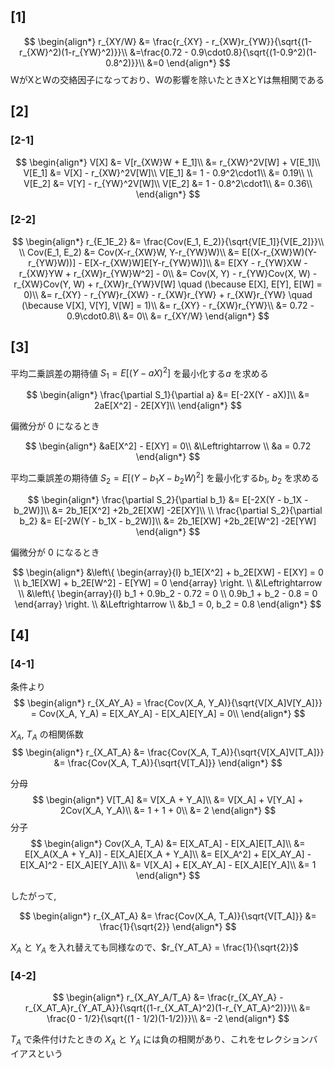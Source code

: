 ## [1]

$$
\begin{align*}
r_{XY/W} &= \frac{r_{XY} - r_{XW}r_{YW}}{\sqrt{(1-r_{XW}^2)(1-r_{YW}^2)}}\\
&=\frac{0.72 - 0.9\cdot0.8}{\sqrt{(1-0.9^2)(1-0.8^2)}}\\
&=0
\end{align*}
$$
WがXとWの交絡因子になっており、Wの影響を除いたときXとYは無相関である

## [2]

### [2-1]
$$
\begin{align*}
V[X] &= V[r_{XW}W + E_1]\\
&= r_{XW}^2V[W] + V[E_1]\\
V[E_1] &= V[X] - r_{XW}^2V[W]\\
V[E_1] &= 1 - 0.9^2\cdot1\\
&= 0.19\\
\\
V[E_2] &= V[Y] - r_{YW}^2V[W]\\
V[E_2] &= 1 - 0.8^2\cdot1\\
&= 0.36\\
\end{align*}
$$

### [2-2]

$$
\begin{align*}
r_{E_1E_2} &= \frac{Cov(E_1, E_2)}{\sqrt{V[E_1]}{V[E_2]}}\\
\\
Cov(E_1, E_2) &= Cov(X-r_{XW}W, Y-r_{YW}W)\\
&= E[(X-r_{XW}W)(Y-r_{YW}W))] - E[X-r_{XW}W]E[Y-r_{YW}W)]\\
&= E[XY - r_{YW}XW - r_{XW}YW + r_{XW}r_{YW}W^2] - 0\\
&= Cov(X, Y) - r_{YW}Cov(X, W) - r_{XW}Cov(Y, W) + r_{XW}r_{YW}V[W] \quad (\because E[X], E[Y], E[W] = 0)\\
&= r_{XY} - r_{YW}r_{XW} - r_{XW}r_{YW} + r_{XW}r_{YW} \quad (\because V[X], V[Y], V[W] = 1)\\
&= r_{XY} - r_{XW}r_{YW}\\
&= 0.72 - 0.9\cdot0.8\\
&= 0\\
&= r_{XY/W}
\end{align*}
$$

## [3]

平均二乗誤差の期待値 $S_1 = E[(Y - aX)^2]$ を最小化する$a$ を求める

$$
\begin{align*}
\frac{\partial S_1}{\partial a} &= E[-2X(Y - aX)]\\
&= 2aE[X^2] - 2E[XY]\\
\end{align*}
$$

偏微分が $0$ になるとき

$$
\begin{align*}
&aE[X^2] - E[XY] = 0\\
&\Leftrightarrow \\
&a = 0.72
\end{align*}
$$


平均二乗誤差の期待値 $S_2 = E[(Y - b_1X - b_2W)^2]$ を最小化する$b_1$, $b_2$ を求める

$$
\begin{align*}
\frac{\partial S_2}{\partial b_1} &= E[-2X(Y - b_1X - b_2W)]\\
&= 2b_1E[X^2] +2b_2E[XW] -2E[XY]\\
\\
\frac{\partial S_2}{\partial b_2} &= E[-2W(Y - b_1X - b_2W)]\\
&= 2b_1E[XW] +2b_2E[W^2] -2E[YW]
\end{align*}
$$

偏微分が $0$ になるとき

$$
\begin{align*}
  &\left\{
    \begin{array}{l}
      b_1E[X^2] + b_2E[XW] - E[XY] = 0 \\
      b_1E[XW] + b_2E[W^2] - E[YW] = 0
    \end{array}
  \right.
\\ &\Leftrightarrow \\
  &\left\{
    \begin{array}{l}
      b_1 + 0.9b_2 - 0.72 = 0 \\
      0.9b_1 + b_2 - 0.8 = 0
    \end{array}
  \right.
\\ &\Leftrightarrow \\
&b_1 = 0, b_2 = 0.8
\end{align*}
$$

## [4]

### [4-1]
条件より
$$
\begin{align*}
r_{X_AY_A} = \frac{Cov(X_A, Y_A)}{\sqrt{V[X_A]V[Y_A]}} = Cov(X_A, Y_A) = E[X_AY_A] - E[X_A]E[Y_A] = 0\\
\end{align*}
$$

$X_A$, $T_A$ の相関係数
$$
\begin{align*}
r_{X_AT_A} &= \frac{Cov(X_A, T_A)}{\sqrt{V[X_A]V[T_A]}}
&= \frac{Cov(X_A, T_A)}{\sqrt{V[T_A]}}
\end{align*}
$$

分母
$$
\begin{align*}
V[T_A] &= V[X_A + Y_A]\\
&= V[X_A] + V[Y_A] + 2Cov(X_A, Y_A)\\
&= 1 + 1 + 0\\
&= 2
\end{align*}
$$
分子
$$
\begin{align*}
Cov(X_A, T_A) &= E[X_AT_A] - E[X_A]E[T_A]\\
&= E[X_A(X_A + Y_A)] - E[X_A]E[X_A + Y_A]\\
&= E[X_A^2] + E[X_AY_A] - E[X_A]^2 - E[X_A]E[Y_A]\\
&= V[X_A] + E[X_AY_A] - E[X_A]E[Y_A]\\
&= 1
\end{align*}
$$

したがって,

$$
\begin{align*}
r_{X_AT_A} &= \frac{Cov(X_A, T_A)}{\sqrt{V[T_A]}}
&= \frac{1}{\sqrt{2}}
\end{align*}
$$

$X_A$ と $Y_A$ を入れ替えても同様なので、$r_{Y_AT_A} = \frac{1}{\sqrt{2}}$

### [4-2]

$$
\begin{align*}
r_{X_AY_A/T_A} &= \frac{r_{X_AY_A} - r_{X_AT_A}r_{Y_AT_A}}{\sqrt{(1-r_{X_AT_A}^2)(1-r_{Y_AT_A}^2)}}\\
&= \frac{0 - 1/2}{\sqrt{(1 - 1/2)(1-1/2)}}\\
&= -2
\end{align*}
$$

$T_A$ で条件付けたときの $X_A$ と $Y_A$ には負の相関があり、これをセレクションバイアスという